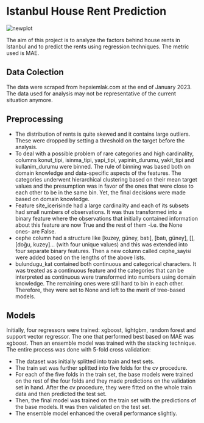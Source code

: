 # Istanbul House Rent Prediction
![newplot](https://user-images.githubusercontent.com/95041952/215736778-2ee10353-65f0-4395-933a-b3c50559b6f7.png)


The aim of this project is to analyze the factors behind house rents in Istanbul and to predict the rents using regression techniques. The metric used is MAE.

## Data Colection
The data were scraped from hepsiemlak.com at the end of January 2023. The data used for analysis may not be representative of the current situation  anymore.

## Preprocessing
* The distribution of rents is quite skewed and it contains large outliers. These were dropped by setting a threshold on the target before the analysis.
* To deal with a possible problem of rare categories and high cardinality, columns konut_tipi, isinma_tipi, yapi_tipi, yapinin_durumu, yakit_tipi and kullanim_durumu were binned. The rule of binning was based both on domain knowledge and data-specific aspects of the features. The categories underwent hierarchical clustering based on their mean target values and the presumption was in favor of the ones that were close to each other to be in the same bin. Yet, the final decisions were made based on domain knowledge. 
* Feature site_icerisinde had a large cardinality and each of its subsets had small numbers of observations. It was thus transformed into a binary feature where the observations that initially contained information about this feature are now True and the rest of them -i.e. the None ones- are False.
* cephe column had a structure like [kuzey, güney, batı], [batı, güney], [], [doğu, kuzey]... (with four unique values) and this was extended into four separate binary features. Then a new column called cephe_sayisi were added based on the lengths of the above lists. 
* bulundugu_kat contained both continuous and categorical characters. It was treated as a continuous feature and the categories that can be interpreted as continuous were transformed into numbers using domain knowledge. The remaining ones were still hard to bin in each other. Therefore, they were set to None and left to the merit of tree-based models.

## Models
Initially, four regressors were trained: xgboost, lightgbm, random forest and support vector regressor. The one that performed best based on MAE was xgboost. Then an ensemble model was trained with the stacking technique. The entire process was done with 5-fold cross validation: 
* The dataset was initially splitted into train and test sets. 
* The train set was further splitted into five folds for the cv procedure.
* For each of the five folds in the train set, the base models were trained on the rest of the four folds and they made predictions on the validation set in hand. After the cv procedure, they were fitted on the whole train data and then predicted the test set. 
* Then, the final model was trained on the train set with the predictions of the base models. It was then validated on the test set.
* The ensemble model enhanced the overall performance slightly. 

